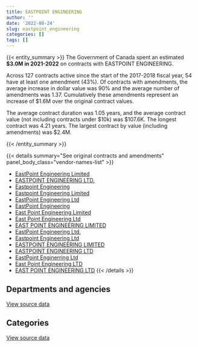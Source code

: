 ```yaml
---
title: EASTPOINT ENGINEERING
author: ''
date: '2022-08-24'
slug: eastpoint_engineering
categories: []
tags: []
---
```


<script src="/rmarkdown-libs/htmlwidgets/htmlwidgets.js"></script>
<link href="/rmarkdown-libs/datatables-css/datatables-crosstalk.css" rel="stylesheet" />
<script src="/rmarkdown-libs/datatables-binding/datatables.js"></script>
<script src="/rmarkdown-libs/jquery/jquery-3.6.0.min.js"></script>
<link href="/rmarkdown-libs/dt-core-bootstrap/css/dataTables.bootstrap.min.css" rel="stylesheet" />
<link href="/rmarkdown-libs/dt-core-bootstrap/css/dataTables.bootstrap.extra.css" rel="stylesheet" />
<script src="/rmarkdown-libs/dt-core-bootstrap/js/jquery.dataTables.min.js"></script>
<script src="/rmarkdown-libs/dt-core-bootstrap/js/dataTables.bootstrap.min.js"></script>
<link href="/rmarkdown-libs/crosstalk/css/crosstalk.min.css" rel="stylesheet" />
<script src="/rmarkdown-libs/crosstalk/js/crosstalk.min.js"></script>
<script src="/rmarkdown-libs/htmlwidgets/htmlwidgets.js"></script>
<link href="/rmarkdown-libs/datatables-css/datatables-crosstalk.css" rel="stylesheet" />
<script src="/rmarkdown-libs/datatables-binding/datatables.js"></script>
<script src="/rmarkdown-libs/jquery/jquery-3.6.0.min.js"></script>
<link href="/rmarkdown-libs/dt-core-bootstrap/css/dataTables.bootstrap.min.css" rel="stylesheet" />
<link href="/rmarkdown-libs/dt-core-bootstrap/css/dataTables.bootstrap.extra.css" rel="stylesheet" />
<script src="/rmarkdown-libs/dt-core-bootstrap/js/jquery.dataTables.min.js"></script>
<script src="/rmarkdown-libs/dt-core-bootstrap/js/dataTables.bootstrap.min.js"></script>
<link href="/rmarkdown-libs/crosstalk/css/crosstalk.min.css" rel="stylesheet" />
<script src="/rmarkdown-libs/crosstalk/js/crosstalk.min.js"></script>

{{< entity_summary >}}
The Government of Canada spent an estimated **\$3.0M in 2021-2022** on contracts with EASTPOINT ENGINEERING.

Across 127 contracts active since the start of the 2017-2018 fiscal year, 54 have at least one amendment (43%). Of contracts with amendments, the average increase in dollar value was 90% and the average number of amendments was 1.37. Cumulatively these amendments represent an increase of \$1.6M over the original contract values.

The average contract duration was 1.05 years, and the average contract value (not including contracts under \$10k) was \$107.6K. The longest contract was 4.21 years. The largest contract by value (including amendments) was \$2.4M.

{{< /entity_summary >}}

{{< details summary="See original contracts and amendments" panel_body_class="vendor-names-list" >}}
- [EastPoint Engineering Limited](https://search.open.canada.ca/en/ct/?sort=contract_value_f%20desc&page=1&search_text=%22EastPoint%20Engineering%20Limited%22)
- [EASTPOINT ENGINEERING LTD.](https://search.open.canada.ca/en/ct/?sort=contract_value_f%20desc&page=1&search_text=%22EASTPOINT%20ENGINEERING%20LTD.%22)
- [Eastpoint Engineering](https://search.open.canada.ca/en/ct/?sort=contract_value_f%20desc&page=1&search_text=%22Eastpoint%20Engineering%22)
- [Eastpoint Engineering Limited](https://search.open.canada.ca/en/ct/?sort=contract_value_f%20desc&page=1&search_text=%22Eastpoint%20Engineering%20Limited%22)
- [EastPoint Engineering Ltd](https://search.open.canada.ca/en/ct/?sort=contract_value_f%20desc&page=1&search_text=%22EastPoint%20Engineering%20Ltd%22)
- [EastPoint Engineering](https://search.open.canada.ca/en/ct/?sort=contract_value_f%20desc&page=1&search_text=%22EastPoint%20Engineering%22)
- [East Point Engineering Limited](https://search.open.canada.ca/en/ct/?sort=contract_value_f%20desc&page=1&search_text=%22East%20Point%20Engineering%20Limited%22)
- [East Point Engineering Ltd](https://search.open.canada.ca/en/ct/?sort=contract_value_f%20desc&page=1&search_text=%22East%20Point%20Engineering%20Ltd%22)
- [EAST POINT ENGINEERING LIMITED](https://search.open.canada.ca/en/ct/?sort=contract_value_f%20desc&page=1&search_text=%22EAST%20POINT%20ENGINEERING%20LIMITED%22)
- [EastPoint Engineering Ltd.](https://search.open.canada.ca/en/ct/?sort=contract_value_f%20desc&page=1&search_text=%22EastPoint%20Engineering%20Ltd.%22)
- [Eastpoint Engineering Ltd](https://search.open.canada.ca/en/ct/?sort=contract_value_f%20desc&page=1&search_text=%22Eastpoint%20Engineering%20Ltd%22)
- [EASTPOINT ENGINEERING LIMITED](https://search.open.canada.ca/en/ct/?sort=contract_value_f%20desc&page=1&search_text=%22EASTPOINT%20ENGINEERING%20LIMITED%22)
- [EASTPOINT ENGINEERING LTD](https://search.open.canada.ca/en/ct/?sort=contract_value_f%20desc&page=1&search_text=%22EASTPOINT%20ENGINEERING%20LTD%22)
- [EastPoint Enginerring Ltd](https://search.open.canada.ca/en/ct/?sort=contract_value_f%20desc&page=1&search_text=%22EastPoint%20Enginerring%20Ltd%22)
- [East Point Engineering LTD](https://search.open.canada.ca/en/ct/?sort=contract_value_f%20desc&page=1&search_text=%22East%20Point%20Engineering%20LTD%22)
- [EAST POINT ENGINEERING LTD](https://search.open.canada.ca/en/ct/?sort=contract_value_f%20desc&page=1&search_text=%22EAST%20POINT%20ENGINEERING%20LTD%22)
{{< /details >}}

## Departments and agencies

<div id="htmlwidget-1" style="width:100%;height:auto;" class="datatables html-widget"></div>
<script type="application/json" data-for="htmlwidget-1">{"x":{"style":"bootstrap","filter":"none","vertical":false,"data":[["<a href=\"/departments/dnd-mdn/\">National Defence<\/a>","<a href=\"/departments/nrcan-rncan/\">Natural Resources Canada<\/a>","<a href=\"/departments/pc/\">Parks Canada<\/a>","<a href=\"/departments/pwgsc-tpsgc/\">Public Services and Procurement Canada<\/a>"],[1468711.04,null,null,158388.85],[3940787.02,null,57531.52,105149.85],[2382950.99,null,291672.74,156790.57],[2357762.31,23301.96,382433.8,212020.71]],"container":"<table class=\"table table-striped table-hover row-border order-column display\">\n  <thead>\n    <tr>\n      <th>Department<\/th>\n      <th>2018-2019<\/th>\n      <th>2019-2020<\/th>\n      <th>2020-2021<\/th>\n      <th>2021-2022<\/th>\n    <\/tr>\n  <\/thead>\n<\/table>","options":{"order":[[4,"desc"]],"pageLength":10,"autoWidth":true,"columnDefs":[{"targets":1,"render":"function(data, type, row, meta) {\n    return type !== 'display' ? data : DTWidget.formatCurrency(data, \"$\", 2, 3, \",\", \".\", true, null);\n  }"},{"targets":2,"render":"function(data, type, row, meta) {\n    return type !== 'display' ? data : DTWidget.formatCurrency(data, \"$\", 2, 3, \",\", \".\", true, null);\n  }"},{"targets":3,"render":"function(data, type, row, meta) {\n    return type !== 'display' ? data : DTWidget.formatCurrency(data, \"$\", 2, 3, \",\", \".\", true, null);\n  }"},{"targets":4,"render":"function(data, type, row, meta) {\n    return type !== 'display' ? data : DTWidget.formatCurrency(data, \"$\", 2, 3, \",\", \".\", true, null);\n  }"},{"width":"16%","targets":[1,2,3,4]},{"className":"dt-right","targets":[1,2,3,4]}],"orderClasses":false}},"evals":["options.columnDefs.0.render","options.columnDefs.1.render","options.columnDefs.2.render","options.columnDefs.3.render"],"jsHooks":[]}</script>
<p class="text-right">
<a href="https://github.com/GoC-Spending/contracts-data/tree/main/data/out/vendors/eastpoint_engineering/summary_by_fiscal_year_by_department.csv" class="source-data-link btn btn-link">View source data</a>
</p>

## Categories

<div id="htmlwidget-2" style="width:100%;height:auto;" class="datatables html-widget"></div>
<script type="application/json" data-for="htmlwidget-2">{"x":{"style":"bootstrap","filter":"none","vertical":false,"data":[["<a href=\"/categories/1_facilities_and_construction/\">Facilities and construction<\/a>","<a href=\"/categories/2_professional_services/\">Professional services<\/a>","<a href=\"/categories/6_industrial_products_and_services/\">Industrial products and services<\/a>"],[1499802.45,127297.44,null],[2905122.03,1198346.36,null],[2423436.35,407977.94,null],[2338785.8,560694.98,76038]],"container":"<table class=\"table table-striped table-hover row-border order-column display\">\n  <thead>\n    <tr>\n      <th>Category<\/th>\n      <th>2018-2019<\/th>\n      <th>2019-2020<\/th>\n      <th>2020-2021<\/th>\n      <th>2021-2022<\/th>\n    <\/tr>\n  <\/thead>\n<\/table>","options":{"order":[[4,"desc"]],"dom":"t","pageLength":30,"autoWidth":true,"columnDefs":[{"targets":1,"render":"function(data, type, row, meta) {\n    return type !== 'display' ? data : DTWidget.formatCurrency(data, \"$\", 2, 3, \",\", \".\", true, null);\n  }"},{"targets":2,"render":"function(data, type, row, meta) {\n    return type !== 'display' ? data : DTWidget.formatCurrency(data, \"$\", 2, 3, \",\", \".\", true, null);\n  }"},{"targets":3,"render":"function(data, type, row, meta) {\n    return type !== 'display' ? data : DTWidget.formatCurrency(data, \"$\", 2, 3, \",\", \".\", true, null);\n  }"},{"targets":4,"render":"function(data, type, row, meta) {\n    return type !== 'display' ? data : DTWidget.formatCurrency(data, \"$\", 2, 3, \",\", \".\", true, null);\n  }"},{"width":"16%","targets":[1,2,3,4]},{"className":"dt-right","targets":[1,2,3,4]}],"orderClasses":false,"lengthMenu":[10,25,30,50,100]}},"evals":["options.columnDefs.0.render","options.columnDefs.1.render","options.columnDefs.2.render","options.columnDefs.3.render"],"jsHooks":[]}</script>
<p class="text-right">
<a href="https://github.com/GoC-Spending/contracts-data/tree/main/data/out/vendors/eastpoint_engineering/summary_by_fiscal_year_by_category.csv" class="source-data-link btn btn-link">View source data</a>
</p>
